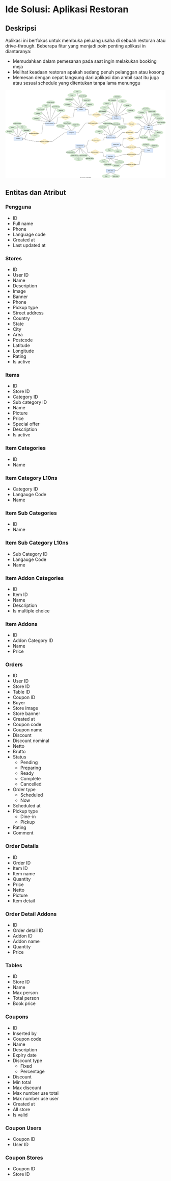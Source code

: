 # Ide Solusi: Aplikasi Restoran
## Deskripsi
Aplikasi ini berfokus untuk membuka peluang usaha di sebuah restoran atau drive-through. Beberapa fitur yang menjadi poin penting aplikasi in diantaranya:
- Memudahkan dalam pemesanan pada saat ingin melakukan booking meja
- Melihat keadaan restoran apakah sedang penuh pelanggan atau kosong
- Memesan dengan cepat langsung dari aplikasi dan ambil saat itu juga atau sesuai schedule yang ditentukan tanpa lama menunggu

![L](pertemuan2.drawio.svg)

## Entitas dan Atribut
### Pengguna
- ID
- Full name
- Phone
- Language code
- Created at
- Last updated at

### Stores
- ID
- User ID
- Name
- Description
- Image
- Banner
- Phone
- Pickup type
- Street address
- Country
- State
- City
- Area
- Postcode
- Latitude
- Longitude
- Rating
- Is active

### Items
- ID
- Store ID
- Category ID
- Sub category ID
- Name
- Picture
- Price
- Special offer
- Description
- Is active

### Item Categories
- ID
- Name

### Item Category L10ns
- Category ID
- Langauge Code
- Name

### Item Sub Categories
- ID
- Name

### Item Sub Category L10ns
- Sub Category ID
- Langauge Code
- Name

### Item Addon Categories
- ID
- Item ID
- Name
- Description
- Is multiple choice

### Item Addons
- ID
- Addon Category ID
- Name
- Price

### Orders
- ID
- User ID
- Store ID
- Table ID
- Coupon ID
- Buyer
- Store image
- Store banner
- Created at
- Coupon code
- Coupon name
- Discount
- Discount nominal
- Netto
- Brutto
- Status
  - Pending
  - Preparing
  - Ready
  - Complete
  - Cancelled
- Order type
  - Scheduled
  - Now
- Scheduled at
- Pickup type
  - Dine-in
  - Pickup
- Rating
- Comment

### Order Details
- ID
- Order ID
- Item ID
- Item name
- Quantity
- Price
- Netto
- Picture
- Item detail

### Order Detail Addons
- ID
- Order detail ID
- Addon ID
- Addon name
- Quantity
- Price

### Tables
- ID
- Store ID
- Name
- Max person
- Total person
- Book price

### Coupons
- ID
- Inserted by
- Coupon code
- Name
- Description
- Expiry date
- Discount type
  - Fixed
  - Percentage
- Discount
- Min total
- Max discount
- Max number use total
- Max number use user
- Created at
- All store
- Is valid

### Coupon Users
- Coupon ID
- User ID

### Coupon Stores
- Coupon ID
- Store ID